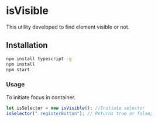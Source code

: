 # isVisible

This utility developed to find element visible or not.

## Installation

```sh
npm install typescript -g
npm install
npm start

```


### Usage

To initiate focus in container.
``` javascript
let isSelector = new isVisible(); //Initiate selector
isSelector(".registerButton"); // Returns true or false;
```
